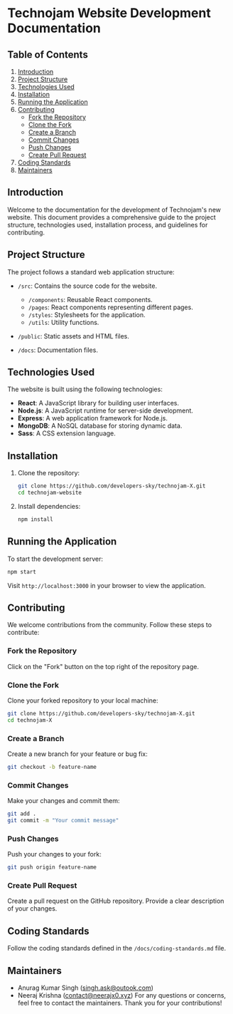 

# Technojam Website Development Documentation

## Table of Contents

1. [Introduction](#introduction)
2. [Project Structure](#project-structure)
3. [Technologies Used](#technologies-used)
4. [Installation](#installation)
5. [Running the Application](#running-the-application)
6. [Contributing](#contributing)
   - [Fork the Repository](#fork-the-repository)
   - [Clone the Fork](#clone-the-fork)
   - [Create a Branch](#create-a-branch)
   - [Commit Changes](#commit-changes)
   - [Push Changes](#push-changes)
   - [Create Pull Request](#create-pull-request)
7. [Coding Standards](#coding-standards)
8. [Maintainers](#maintainers)

## Introduction <a name="introduction"></a>

Welcome to the documentation for the development of Technojam's new website. This document provides a comprehensive guide to the project structure, technologies used, installation process, and guidelines for contributing.

## Project Structure <a name="project-structure"></a>

The project follows a standard web application structure:

- `/src`: Contains the source code for the website.
  - `/components`: Reusable React components.
  - `/pages`: React components representing different pages.
  - `/styles`: Stylesheets for the application.
  - `/utils`: Utility functions.

- `/public`: Static assets and HTML files.

- `/docs`: Documentation files.

## Technologies Used <a name="technologies-used"></a>

The website is built using the following technologies:

- **React**: A JavaScript library for building user interfaces.
- **Node.js**: A JavaScript runtime for server-side development.
- **Express**: A web application framework for Node.js.
- **MongoDB**: A NoSQL database for storing dynamic data.
- **Sass**: A CSS extension language.

## Installation <a name="installation"></a>

1. Clone the repository:

   ```bash
   git clone https://github.com/developers-sky/technojam-X.git
   cd technojam-website
   ```

2. Install dependencies:

   ```bash
   npm install
   ```

## Running the Application <a name="running-the-application"></a>

To start the development server:

```bash
npm start
```

Visit `http://localhost:3000` in your browser to view the application.

## Contributing <a name="contributing"></a>

We welcome contributions from the community. Follow these steps to contribute:

### Fork the Repository <a name="fork-the-repository"></a>

Click on the "Fork" button on the top right of the repository page.

### Clone the Fork <a name="clone-the-fork"></a>

Clone your forked repository to your local machine:

```bash
git clone https://github.com/developers-sky/technojam-X.git
cd technojam-X
```

### Create a Branch <a name="create-a-branch"></a>

Create a new branch for your feature or bug fix:

```bash
git checkout -b feature-name
```

### Commit Changes <a name="commit-changes"></a>

Make your changes and commit them:

```bash
git add .
git commit -m "Your commit message"
```

### Push Changes <a name="push-changes"></a>

Push your changes to your fork:

```bash
git push origin feature-name
```

### Create Pull Request <a name="create-pull-request"></a>

Create a pull request on the GitHub repository. Provide a clear description of your changes.

## Coding Standards <a name="coding-standards"></a>

Follow the coding standards defined in the `/docs/coding-standards.md` file.

## Maintainers <a name="maintainers"></a>

- Anurag Kumar Singh (singh.ask@outook.com)
- Neeraj Krishna (contact@neerajx0.xyz)
For any questions or concerns, feel free to contact the maintainers. Thank you for your contributions!